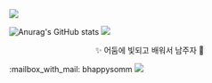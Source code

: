 <img src="https://capsule-render.vercel.app/api?type=venom&color=auto&height=120&section=header&text=Hi%20there&fontSize=70&animation=twinkling" />

<!--
**bhappysomm/bhappysomm** is a ✨ _special_ ✨ repository because its `README.md` (this file) appears on your GitHub profile.

Here are some ideas to get you started:

- 🔭 I’m currently working on ...
- 🌱 I’m currently learning ...
- 👯 I’m looking to collaborate on ...
- 🤔 I’m looking for help with ...
- 💬 Ask me about ...
- 📫 How to reach me: ...
- 😄 Pronouns: ...
- ⚡ Fun fact: ...
-->
![Anurag's GitHub stats](https://github-readme-stats.vercel.app/api?username=bhappysomm&show_icons=true&theme=radical)
<img src="https://img.shields.io/badge/java-%23007396.svg?&style=for-the-badge&logo=java&logoColor=white" />
<p align="center">
✨ 어둠에 빛되고 배워서 남주자 🎀
</p>
:mailbox_with_mail: bhappysomm 
<a href="mailto:sominbhappy@gmail.com">
   <img src="https://img.shields.io/badge/Gmail-d14836?style=flat-square&logo=Gmail&logoColor=white&link=sominbhappy@gmail.com"/>
</a>
